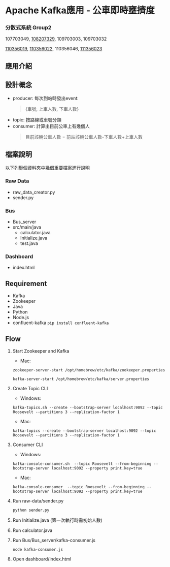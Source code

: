 # Apache Kafka應用 - 公車即時壅擠度

### 分散式系統 Group2

107703049, [108207329](https://github.com/xoxonut), 109703003, 109703032

[110356019](https://github.com/YiChingLLin), [110356022](https://github.com/dabaoku), 110356046, [111356023](https://github.com/106306067)

## 應用介紹

## 設計概念
- producer: 每次到站時發出event:
    > {車號, 上車人數, 下車人數}
- topic: 按路線或車號分類
- consumer: 計算出目前公車上有幾個人 
    > 目前該輛公車人數 = 前站該輛公車人數-下車人數+上車人數

## 檔案說明
以下列舉個資料夾中幾個重要檔案進行說明
### Raw Data
- raw_data_creator.py
- sender.py

### Bus
- Bus_server
- src/main/java
    - calculator.java
    - Initialize.java
    - test.java

### Dashboard
- index.html

## Requirement
- Kafka
- Zookeeper
- Java
- Python
- Node.js
- confluent-kafka `pip install confluent-kafka`

## Flow
1. Start Zookeeper and Kafka
    - Mac: 

    `zookeeper-server-start /opt/homebrew/etc/kafka/zookeeper.properties`

    `kafka-server-start /opt/homebrew/etc/kafka/server.properties`

2. Create Topic CLI
    - Windows: 

    `kafka-topics.sh --create --bootstrap-server localhost:9092 --topic Roosevelt --partitions 3 --replication-factor 1`

    - Mac: 

    `kafka-topics --create --bootstrap-server localhost:9092 --topic Roosevelt --partitions 3 --replication-factor 1`

3. Consumer CLI
    - Windows: 
    
    `kafka-console-consumer.sh  --topic Roosevelt --from-beginning --bootstrap-server localhost:9092 --property print.key=true `

    - Mac: 
    
    `kafka-console-consumer  --topic Roosevelt --from-beginning --bootstrap-server localhost:9092 --property print.key=true `

4. Run raw-data/sender.py

    `python sender.py`

5. Run Initialize.java (第一次執行時需初始人數)
6. Run calculator.java
7. Run Bus/Bus_server/kafka-consumer.js

    `node kafka-consumer.js`

8. Open dashboard/index.html